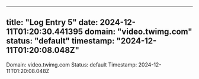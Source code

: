 
---
title: "Log Entry 5"
date: 2024-12-11T01:20:30.441395
domain: "video.twimg.com"
status: "default"
timestamp: "2024-12-11T01:20:08.048Z"
---

Domain: video.twimg.com
Status: default
Timestamp: 2024-12-11T01:20:08.048Z
